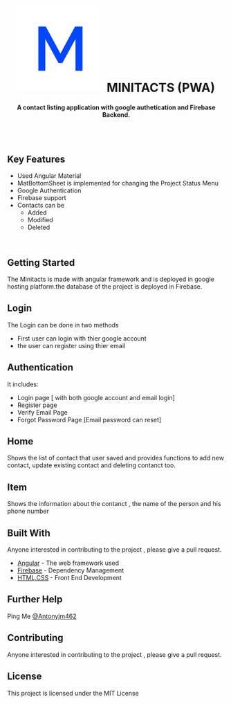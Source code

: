 <h1 align="center">
  <br><img src="src/assets/icons/minitacts.png" alt="LIBMA" width="200">
  MINITACTS (PWA)
  <br>
</h1>

<h4 align="center">
A contact listing application with google authetication and Firebase Backend.
</h4>

<br><br>

## Key Features

* Used Angular Material 
* MatBottomSheet is implemented for changing the Project Status Menu
* Google Authentication 
* Firebase support
* Contacts can be
  - Added
  - Modified
  - Deleted

<br>

## Getting Started

The Minitacts is made with angular framework and is deployed in google hosting platform.the database of the project is deployed in Firebase.

## Login
The Login can be done in two methods 
- First user can login with thier google account
- the user can register using thier email

## Authentication
It includes:
 - Login page [ with both google account and email login]
 - Register page
 - Verify Email Page
 - Forgot Password Page [Email password can reset]


## Home

Shows the list of contact that user saved and provides functions to add new contact, update existing contact and deleting contanct too.

## Item

Shows the information about the contanct , the name of the person and his phone number

## Built With

Anyone interested in contributing to the project , please give a pull request.

* [Angular](https://angular.io/start) - The web framework used
* [Firebase](https://firebase.google.com/) - Dependency Management
* [HTML,CSS](https://www.w3schools.com/html/html_css.asp) - Front End Development

## Further Help

Ping Me [@Antonyjm462](https://github.com/antonyjm462)


## Contributing

Anyone interested in contributing to the project , please give a pull request.

## License

This project is licensed under the MIT License 

